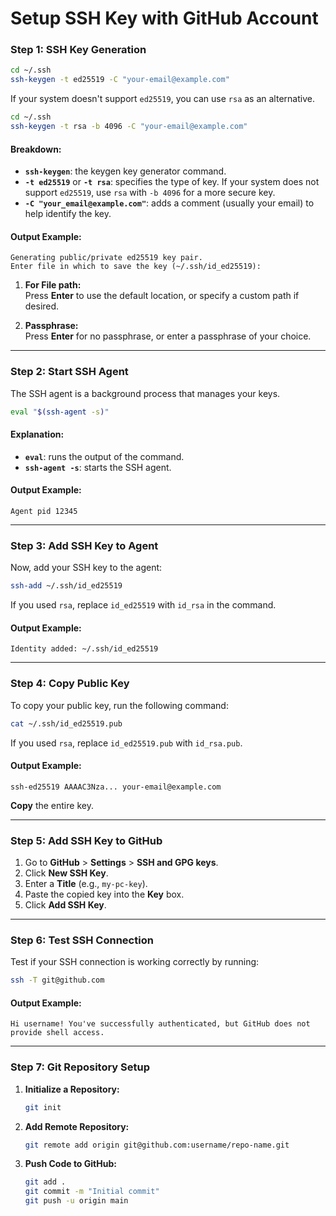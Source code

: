 # **Setup SSH Key with GitHub Account**

### **Step 1: SSH Key Generation**

```bash
cd ~/.ssh
ssh-keygen -t ed25519 -C "your-email@example.com"
```

If your system doesn't support `ed25519`, you can use `rsa` as an alternative.

```bash
cd ~/.ssh
ssh-keygen -t rsa -b 4096 -C "your-email@example.com"
```

#### **Breakdown:**

- **`ssh-keygen`**: the keygen key generator command.
- **`-t ed25519`** or **`-t rsa`**: specifies the type of key. If your system does not support `ed25519`, use `rsa` with `-b 4096` for a more secure key.
- **`-C "your_email@example.com"`**: adds a comment (usually your email) to help identify the key.

#### **Output Example:**

```
Generating public/private ed25519 key pair.
Enter file in which to save the key (~/.ssh/id_ed25519):
```

1. **For File path:**  
   Press **Enter** to use the default location, or specify a custom path if desired.

2. **Passphrase:**  
   Press **Enter** for no passphrase, or enter a passphrase of your choice.

---

### **Step 2: Start SSH Agent**

The SSH agent is a background process that manages your keys.

```bash
eval "$(ssh-agent -s)"
```

#### **Explanation:**

- **`eval`**: runs the output of the command.
- **`ssh-agent -s`**: starts the SSH agent.

#### **Output Example:**

```
Agent pid 12345
```

---

### **Step 3: Add SSH Key to Agent**

Now, add your SSH key to the agent:

```bash
ssh-add ~/.ssh/id_ed25519
```

If you used `rsa`, replace `id_ed25519` with `id_rsa` in the command.

#### **Output Example:**

```
Identity added: ~/.ssh/id_ed25519
```

---

### **Step 4: Copy Public Key**

To copy your public key, run the following command:

```bash
cat ~/.ssh/id_ed25519.pub
```

If you used `rsa`, replace `id_ed25519.pub` with `id_rsa.pub`.

#### **Output Example:**

```
ssh-ed25519 AAAAC3Nza... your-email@example.com
```

**Copy** the entire key.

---

### **Step 5: Add SSH Key to GitHub**

1. Go to **GitHub** > **Settings** > **SSH and GPG keys**.
2. Click **New SSH Key**.
3. Enter a **Title** (e.g., `my-pc-key`).
4. Paste the copied key into the **Key** box.
5. Click **Add SSH Key**.

---

### **Step 6: Test SSH Connection**

Test if your SSH connection is working correctly by running:

```bash
ssh -T git@github.com
```

#### **Output Example:**

```
Hi username! You've successfully authenticated, but GitHub does not provide shell access.
```

---

### **Step 7: Git Repository Setup**

1. **Initialize a Repository:**

   ```bash
   git init
   ```

2. **Add Remote Repository:**

   ```bash
   git remote add origin git@github.com:username/repo-name.git
   ```

3. **Push Code to GitHub:**

   ```bash
   git add .
   git commit -m "Initial commit"
   git push -u origin main
   ```

